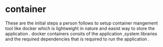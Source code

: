 # container
These are the initial steps a person follows to setup container mangement tool like docker which is lightweight in nature 
and easist way to store the application . docker containers consits of the application ,system libraries and the required
dependencies that is required to run the application .

